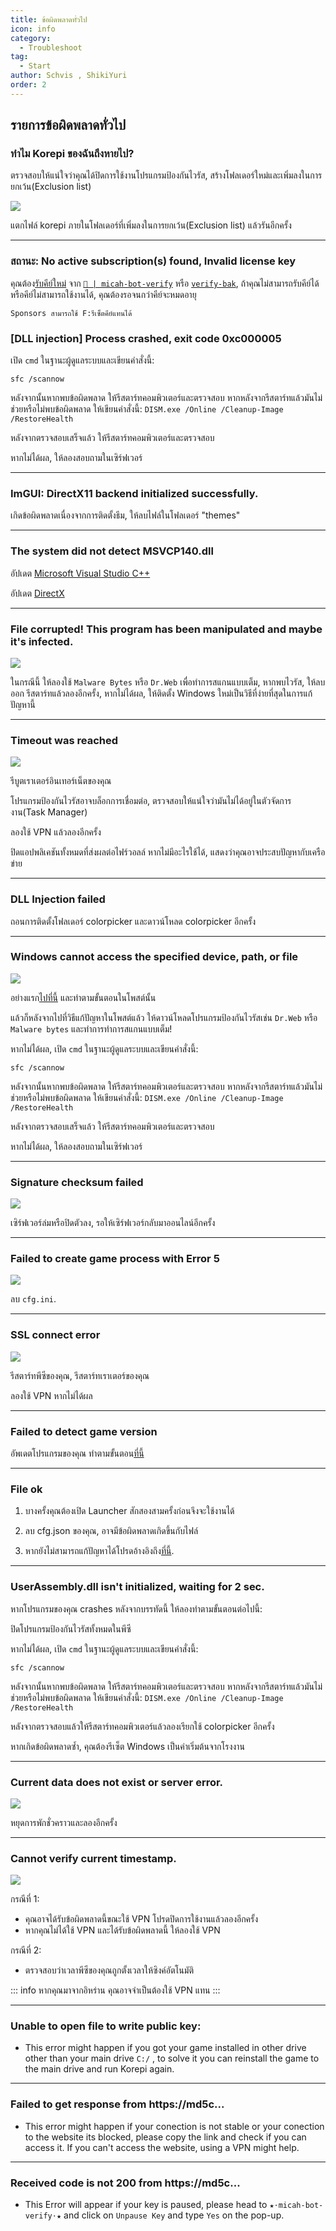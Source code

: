 ```yaml
---
title: ข้อผิดพลาดทั่วไป
icon: info
category:
  - Troubleshoot
tag:
  - Start
author: Schvis , ShikiYuri 
order: 2
---
```


## รายการข้อผิดพลาดทั่วไป

### ทำไม Korepi ของฉันถึงหายไป?

ตรวจสอบให้แน่ใจว่าคุณได้ปิดการใช้งานโปรแกรมป้องกันไวรัส, สร้างโฟลเดอร์ใหม่และเพิ่มลงในการยกเว้น(Exclusion list)

![](/assets/images/docs/202312/virus.png)

แตกไฟล์ korepi ภายในโฟลเดอร์ที่เพิ่มลงในการยกเว้น(Exclusion list) แล้วรันอีกครั้ง

---
### สถานะ: No active subscription(s) found, Invalid license key

คุณต้อง[รับคีย์ใหม่](../guide/getkey.md) จาก [`🔑 | micah-bot-verify`](https://discord.com/channels/1069057220802781265/1203687333107335198) หรือ [`verify-bak`](https://discord.com/channels/1069057220802781265/1238877451174678558), ถ้าคุณไม่สามารถรับคีย์ได้หรือคีย์ไม่สามารถใช้งานได้, คุณต้องรอจนกว่าคีย์จะหมดอายุ

`Sponsors สามารถใช้ F:รีเซ็ตคีย์แทนได้`

### [DLL injection]  Process crashed, exit code 0xc000005

เปิด `cmd` ในฐานะผู้ดูแลระบบและเขียนคำสั่งนี้:

`sfc /scannow`

หลังจากนั้นหากพบข้อผิดพลาด ให้รีสตาร์ทคอมพิวเตอร์และตรวจสอบ
หากหลังจากรีสตาร์ทแล้วมันไม่ช่วยหรือไม่พบข้อผิดพลาด ให้เขียนคำสั่งนี้:
`DISM.exe /Online /Cleanup-Image /RestoreHealth`

หลังจากตรวจสอบเสร็จแล้ว ให้รีสตาร์ทคอมพิวเตอร์และตรวจสอบ

หากไม่ได้ผล, ให้ลองสอบถามในเซิร์ฟเวอร์

---
### ImGUI: DirectX11 backend initialized successfully.

เกิดข้อผิดพลาดเนื่องจากการติดตั้งธีม, ให้ลบไฟล์ในโฟลเดอร์ "themes"

---
### The system did not detect MSVCP140.dll

อัปเดต [Microsoft Visual Studio C++](https://learn.microsoft.com/en-us/cpp/windows/latest-supported-vc-redist?view=msvc-170#visual-studio-2015-2017-2019-and-2022)

อัปเดต [DirectX](https://www.microsoft.com/en-us/download/details.aspx?id=35)

---
### File corrupted! This program has been manipulated and maybe it's infected.

![](/assets/images/docs/202312/virus2.png)

ในกรณีนี้ ให้ลองใช้ `Malware Bytes` หรือ `Dr.Web` เพื่อทำการสแกนแบบเต็ม, หากพบไวรัส, ให้ลบออก รีสตาร์ทแล้วลองอีกครั้ง, หากไม่ได้ผล, ให้ติดตั้ง Windows ใหม่เป็นวิธีที่ง่ายที่สุดในการแก้ปัญหานี้

---
### Timeout was reached

![](/assets/images/docs/202312/error1.png)

รีบูตเราเตอร์อินเทอร์เน็ตของคุณ

โปรแกรมป้องกันไวรัสอาจบล็อกการเชื่อมต่อ, ตรวจสอบให้แน่ใจว่ามันไม่ได้อยู่ในตัวจัดการงาน(Task Manager)

ลองใช้ VPN แล้วลองอีกครั้ง

ปิดแอปพลิเคชันทั้งหมดที่ส่งผลต่อไฟร์วอลล์ หากไม่มีอะไรใช้ได้, แสดงว่าคุณอาจประสบปัญหากับเครือข่าย

---
### DLL Injection failed

ถอนการติดตั้งโฟลเดอร์ colorpicker และดาวน์โหลด colorpicker อีกครั้ง

---
### Windows cannot access the specified device, path, or file

![](/assets/images/docs/202312/error2.png)

อย่างแรก[ไปที่นี้](https://support.microsoft.com/en-us/topic/-windows-cannot-access-the-specified-device-path-or-file-error-when-you-try-to-install-update-or-start-a-program-or-file-46361133-47ed-6967-c13e-e75d3cc29657) และทำตามขั้นตอนในโพสต์นั้น

แล้วก็หลังจากไปที่วิธีแก้ปัญหาในโพสต์แล้ว ให้ดาวน์โหลดโปรแกรมป้องกันไวรัสเช่น `Dr.Web` หรือ `Malware bytes` และทำการทำการสแกนแบบเต็ม!

หากไม่ได้ผล, เปิด `cmd` ในฐานะผู้ดูแลระบบและเขียนคำสั่งนี้:

`sfc /scannow`

หลังจากนั้นหากพบข้อผิดพลาด ให้รีสตาร์ทคอมพิวเตอร์และตรวจสอบ
หากหลังจากรีสตาร์ทแล้วมันไม่ช่วยหรือไม่พบข้อผิดพลาด ให้เขียนคำสั่งนี้:
`DISM.exe /Online /Cleanup-Image /RestoreHealth`

หลังจากตรวจสอบเสร็จแล้ว ให้รีสตาร์ทคอมพิวเตอร์และตรวจสอบ

หากไม่ได้ผล, ให้ลองสอบถามในเซิร์ฟเวอร์

---
### Signature checksum failed

![](/assets/images/docs/202312/checksum.png)

เซิร์ฟเวอร์ล่มหรือปิดตัวลง, รอให้เซิร์ฟเวอร์กลับมาออนไลน์อีกครั้ง

---
### Failed to create game process with Error 5

![](/assets/images/docs/202312/error3.png)

ลบ `cfg.ini`.

---
### SSL connect error

![](/assets/images/docs/202312/error4.png)

รีสตาร์ทพีซีของคุณ, รีสตาร์ทเราเตอร์ของคุณ

ลองใช้ VPN หากไม่ได้ผล

---
### Failed to detect game version

อัพเดตโปรแกรมของคุณ ทำตามขั้นตอน[ที่นี้](../start/download.md)

---
### File ok

1. บางครั้งคุณต้องเปิด Launcher สักสองสามครั้งก่อนจึงจะใช้งานได้

2. ลบ cfg.json ของคุณ, อาจมีข้อผิดพลาดเกิดขึ้นกับไฟล์

3. หากยังไม่สามารถแก้ปัญหาได้โปรดอ้างอิงถึง[ที่นี้](https://discord.com/channels/1069057220802781265/1213319789964038184/1242491428441952256).

---
### UserAssembly.dll isn't initialized, waiting for 2 sec.

หากโปรแกรมของคุณ crashes หลังจากบรรทัดนี้ ให้ลองทำตามขั้นตอนต่อไปนี้:

ปิดโปรแกรมป้องกันไวรัสทั้งหมดในพีซี

หากไม่ได้ผล, เปิด `cmd` ในฐานะผู้ดูแลระบบและเขียนคำสั่งนี้:

`sfc /scannow`

หลังจากนั้นหากพบข้อผิดพลาด ให้รีสตาร์ทคอมพิวเตอร์และตรวจสอบ
หากหลังจากรีสตาร์ทแล้วมันไม่ช่วยหรือไม่พบข้อผิดพลาด ให้เขียนคำสั่งนี้:
`DISM.exe /Online /Cleanup-Image /RestoreHealth`

หลังจากตรวจสอบแล้วให้รีสตาร์ทคอมพิวเตอร์แล้วลองเรียกใช้ colorpicker อีกครั้ง

หากเกิดข้อผิดพลาดซ้ำ, คุณต้องรีเซ็ต Windows เป็นค่าเริ่มต้นจากโรงงาน

---
### Current data does not exist or server error.

![](/assets/images/docs/202312/error.png)

หยุดการพักชั่วคราวและลองอีกครั้ง

---
### Cannot verify current timestamp.

![](/assets/images/docs/202402/timestamp.png)

กรณีที่ 1:
- คุณอาจได้รับข้อผิดพลาดนี้ขณะใช้ VPN โปรดปิดการใช้งานแล้วลองอีกครั้ง
- หากคุณไม่ได้ใช้ VPN และได้รับข้อผิดพลาดนี้ ให้ลองใช้ VPN

กรณีที่ 2:
- ตรวจสอบว่าเวลาพีซีของคุณถูกตั้งเวลาให้ซิงค์อัตโนมัติ

::: info หากคุณมาจากอิหร่าน คุณอาจจำเป็นต้องใช้ VPN แทน
:::

---
### Unable to open file to write public key:

- This error might happen if you got your game installed in other drive other than your main drive `C:/` , to solve it you can reinstall the game to the main drive and run Korepi again.

---
### Failed to get response from https://md5c...

- This error might happen if your conection is not stable or your conection to the website its blocked, please copy the link and check if you can access it. If you can't access the website, using a VPN might help.

---
### Received code is not 200 from https://md5c...

- This Error will appear if your key is paused, please head to `★⋅micah-bot-verify⋅★` and click on `Unpause Key` and type `Yes` on the pop-up.